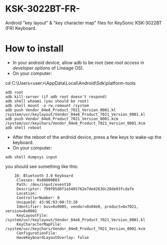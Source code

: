 # KSK-3022BT-FR-
Android "key layout" &amp; "key character map" files for KeySonic KSK-3022BT (FR) Keyboard.

# How to install

- In your android device, allow adb to be root (see *root access* in *developer options* of Lineage OS).
- On your computer:

cd C:\Users\<user>\AppData\Local\Android\Sdk\platform-tools

``````
adb root
adb kill-server (if adb root doesn't respond)
adb shell whoami (you should be root)
adb shell mount -o rw,remount /system
adb push Vendor_04e8_Product_7021_Version_0001.kl /system/usr/keylayout/Vendor_04e8_Product_7021_Version_0001.kl
adb push Vendor_04e8_Product_7021_Version_0001.kcm /system/usr/keychars/Vendor_04e8_Product_7021_Version_0001.kcm
adb shell reboot
``````

- After the reboot of the android device, press a few keys to wake-up the keyboard.
- On your computer:

``````
adb shell dumpsys input
``````
 you should see something like this:
 
 ``````
     10: Bluetooth 3.0 Keyboard
      Classes: 0x80000003
      Path: /dev/input/event10
      Descriptor: 799f05d8f2a5405762e7de4263dc28de03fcdafe
      Location:
      ControllerNumber: 0
      UniqueId: 43:9E:93:00:73:20
      Identifier: bus=0x0005, vendor=0x04e8, product=0x7021, version=0x0001
      KeyLayoutFile: /system/usr/keylayout/Vendor_04e8_Product_7021_Version_0001.kl
      KeyCharacterMapFile: /system/usr/keychars/Vendor_04e8_Product_7021_Version_0001.kcm
      ConfigurationFile:
      HaveKeyboardLayoutOverlay: false
``````      
